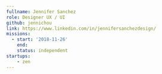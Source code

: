 ```yaml
---
fullname: Jennifer Sanchez
role: Designer UX / UI
github: jennichou
link: https://www.linkedin.com/in/jennifersanchezdesign/
missions:
  - start: '2018-11-26'
    end:
    status: independent
startups:
    - zen
---
```


